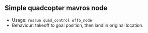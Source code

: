 ## Simple quadcopter mavros node
- Usage: ```rosrun quad_control offb_node```
- Behaviour: takeoff to goal position, then land in original location.
